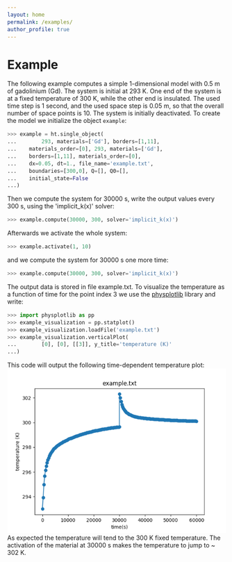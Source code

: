 ```yaml
---
layout: home
permalink: /examples/
author_profile: true
---
```

# Example

The following example computes a simple 1-dimensional model with 0.5 m of gadolinium (Gd). The system is initial at 293 K. One end of the system is at a fixed temperature of 300 K, while the other end is insulated. The used time step is 1 second, and the used space step is 0.05 m, so that the overall number of space points is 10. The system is initially deactivated. To create the model we initialize the object `example`:

```python
>>> example = ht.single_object(
...        293, materials=['Gd'], borders=[1,11],
...	   materials_order=[0], 293, materials=['Gd'],
...	   borders=[1,11], materials_order=[0],
...	   dx=0.05, dt=1., file_name='example.txt',
...	   boundaries=[300,0], Q=[], Q0=[],
...	   initial_state=False
...)
```

Then we compute the system for 30000 s, write the output values every 300 s, using the 'implicit_k(x)' solver:

```python
>>> example.compute(30000, 300, solver='implicit_k(x)')
```

Afterwards we activate the whole system:

```python
>>> example.activate(1, 10)
```

and we compute the system for 30000 s one more time:

```python
>>> example.compute(30000, 300, solver='implicit_k(x)')
```

The output data is stored in file example.txt. To visualize the temperature as a function of time for the point index 3 we use the <a href='https://github.com/danieljosesilva/physplotlib'>physplotlib</a> library and write:

```python
>>> import physplotlib as pp
>>> example_visualization = pp.statplot()
>>> example_visualization.loadFile('example.txt')
>>> example_visualization.verticalPlot(
...        [0], [0], [[3]], y_title='temperature (K)'
...)
```

This code will output the following time-dependent temperature plot:
![heatrapy-example](/assets/example.png)
As expected the temperature will tend to the 300 K fixed temperature. The activation of the material at 30000 s makes the temperature to jump to ~ 302 K.

